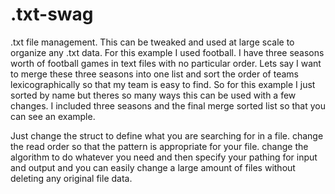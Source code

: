 # .txt-swag
.txt file management. This can be tweaked and used at large scale to organize any .txt data.
For this example I used football.
I have three seasons worth of football games in text files with no particular order.
Lets say I want to merge these three seasons into one list and sort the order of teams lexicographically so that my team is easy to find.
So for this example I just sorted by name but theres so many ways this can be used with a few changes.
I included three seasons and the final merge sorted list so that you can see an example.

Just change the struct to define what you are searching for in a file. change the read order so that the pattern is appropriate for your file. change the algorithm to do whatever you need and then specify your pathing for input and output and you can easily change a large amount of files without deleting any original file data.
